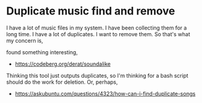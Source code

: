 # Duplicate music find and remove

I have a lot of music files in my system. I have been collecting them for a long time. I have a lot of duplicates. I want to remove them. So that's what my concern is,

found something interesting,

- <https://codeberg.org/derat/soundalike>

Thinking this tool just outputs duplicates, so I'm thinking for a bash script should do the work for deletion. Or, perhaps,

- <https://askubuntu.com/questions/4323/how-can-i-find-duplicate-songs>
